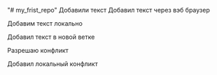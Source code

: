 "# my_frist_repo" 
Добавили текст
Добавил текст через вэб браузер

Добавим текст локально

Добавил текст в новой ветке

Разрешаю конфликт


Добавил локальный конфликт